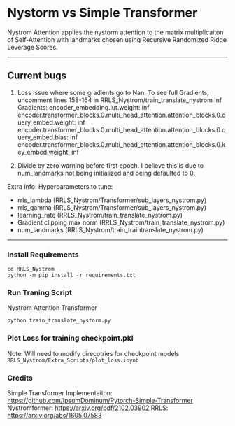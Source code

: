 # Nystorm vs Simple Transformer

Nystrom Attention applies the nystorm attention to the matrix multiplicaiton of Self-Attention 
with landmarks chosen using Recursive Randomized Ridge Leverage Scores.

---


## Current bugs

1. Loss Issue where some gradients go to Nan. To see full Gradients, uncomment lines  158-164 in RRLS_Nystrom/train_translate_nystrom
Inf Gradients:
encoder_embedding.lut.weight: inf
encoder.transformer_blocks.0.multi_head_attention.attention_blocks.0.query_embed.weight: inf
encoder.transformer_blocks.0.multi_head_attention.attention_blocks.0.query_embed.bias: inf
encoder.transformer_blocks.0.multi_head_attention.attention_blocks.0.key_embed.weight: inf


2. Divide by zero warning before first epoch. I believe this is due to num_landmarks not being initialized and being defaulted to 0.

Extra Info:
Hyperparameters to tune:
- rrls_lambda (RRLS_Nystrom/Transformer/sub_layers_nystrom.py)
- rrls_gamma (RRLS_Nystrom/Transformer/sub_layers_nystrom.py)
- learning_rate (RRLS_Nystrom/train_translate_nystrom.py)
- Gradient clipping max norm (RRLS_Nystrom/train_translate_nystrom.py)
- num_landmarks (RRLS_Nystrom/train_traintranslate_nystrom.py)

---

### Install Requirements
```
cd RRLS_Nystrom
python -m pip install -r requirements.txt
```

### Run Traning Script
Nystrom Attention Transformer
```
python train_translate_nystorm.py
```

### Plot Loss for training checkpoint.pkl
Note: Will need to modify direcotries for checkpoint models
`RRLS_Nystrom/Extra_Scripts/plot_loss.ipynb`


### Credits
Simple Transformer Implementaiton: https://github.com/IpsumDominum/Pytorch-Simple-Transformer
Nystromformer: https://arxiv.org/pdf/2102.03902
RRLS: https://arxiv.org/abs/1605.07583
